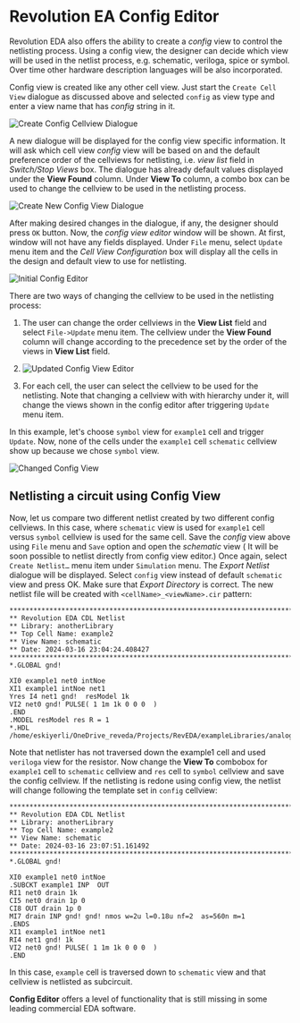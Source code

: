 # Revolution EA Config Editor

Revolution EDA also offers the ability to create a *config* view to control the netlisting
process. Using a config view, the designer can decide which view will be used in the netlist
process, e.g. schematic, veriloga, spice or symbol. Over time other hardware description
languages will be also incorporated.

Config view is created like any other cell view. Just start the `Create Cell View` dialogue as
discussed above and selected `config` as view type and enter a view name that has *config*
string in it.

<img src="assets/createConfigCellview.png" alt="Create Config Cellview Dialogue" class="small-image" />

A new dialogue will be displayed for the config view specific information. It will ask which
cell view *config* view will be based on and the default preference order of the cellviews for
netlisting, i.e. *view list* field in *Switch/Stop Views* box. The dialogue has already default
values displayed under the **View Found** column. Under **View To** column, a combo box can be used to change the cellview to be used in the netlisting process.

<img src="assets/createNewConfigViewDialoge.png" alt="Create New Config View Dialogue" class="small-image" />

After making desired changes in the dialogue, if any, the designer should press `OK` button.
Now, the *config view editor* window will be shown. At first, window will not have any fields
displayed. Under `File` menu, select `Update` menu item and the *Cell View Configuration* box
will display all the cells in the design and default view to use for netlisting.

<img src="assets/initialConfigEditor.png" alt="Initial Config Editor" class="small-image" />

There are two ways of changing the cellview to be used in the netlisting process:

1. The user can change the order cellviews in the **View List** field and select `File->Update` menu item. The cellview under the **View Found** column will change according to the precedence set by the order of the views in **View List** field.

2. <img src="assets/updatedConfigViewEditor.png" alt="Updated Config View Editor" class="small-image" />

3. For each cell, the user can select the cellview to be used for the netlisting. Note that changing a cellview with with hierarchy under it, will change the views shown in the config editor after triggering `Update` menu item.

In this example, let's choose `symbol` view for `example1` cell and trigger `Update`. Now, none of the cells under the `example1` cell `schematic` cellview show up because we chose `symbol` view. 

<img src="assets/truncatedHiearchyConfigEditor.png" alt="Changed Config View" class="small-image" />


## Netlisting a circuit using Config View

Now, let us compare two different netlist created by two different config cellviews. In this case, where `schematic` view is used for `example1` cell versus `symbol` cellview is used for the same cell.
Save the *config* view above using `File` menu and `Save` option and open the *schematic* view (
It will be soon possible to netlist directly from config view editor.) Once again,
select `Create Netlist…` menu item under `Simulation` menu. The *Export Netlist* dialogue will
be displayed. Select `config` view instead of default `schematic` view and press OK. Make sure
that *Export Directory* is correct. The new netlist file will be created
with `<cellName>_<viewName>.cir` pattern:

```spice
**********************************************************************************
** Revolution EDA CDL Netlist
** Library: anotherLibrary
** Top Cell Name: example2
** View Name: schematic
** Date: 2024-03-16 23:04:24.408427
**********************************************************************************
*.GLOBAL gnd!

XI0 example1 net0 intNoe
XI1 example1 intNoe net1
Yres I4 net1 gnd!  resModel 1k
VI2 net0 gnd! PULSE( 1 1m 1k 0 0 0  )
.END
.MODEL resModel res R = 1
*.HDL /home/eskiyerli/OneDrive_reveda/Projects/RevEDA/exampleLibraries/analogLib/resVa/res.va
```

Note that netlister has not traversed down the example1 cell and used `veriloga` view for the resistor.
Now change the **View To** combobox for `example1` cell to `schematic` cellview and `res` cell to `symbol` cellview and save the config cellview. If the netlisting is redone using config view, the netlist will change following the template set in `config` cellview:

```spice
**********************************************************************************
** Revolution EDA CDL Netlist
** Library: anotherLibrary
** Top Cell Name: example2
** View Name: schematic
** Date: 2024-03-16 23:07:51.161492
**********************************************************************************
*.GLOBAL gnd!

XI0 example1 net0 intNoe
.SUBCKT example1 INP  OUT
RI1 net0 drain 1k
CI5 net0 drain 1p 0
CI8 OUT drain 1p 0
MI7 drain INP gnd! gnd! nmos w=2u l=0.18u nf=2  as=560n m=1
.ENDS
XI1 example1 intNoe net1
RI4 net1 gnd! 1k
VI2 net0 gnd! PULSE( 1 1m 1k 0 0 0  )
.END
```

In this case, `example` cell is traversed down to `schematic` view and that cellview is netlisted as subcircuit.

**Config Editor** offers a level of functionality that is still missing in some leading commercial EDA software.
